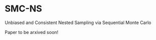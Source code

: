 # SMC-NS
Unbiased and Consistent Nested Sampling via Sequential Monte Carlo

Paper to be arxived soon!